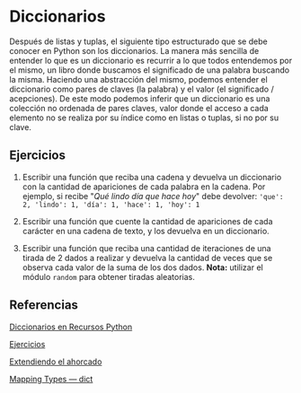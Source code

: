 # Diccionarios

Después de listas y tuplas, el siguiente tipo estructurado que se debe conocer en Python son los diccionarios. La manera más sencilla de entender lo que es un diccionario es recurrir a lo que todos entendemos por el mismo, un libro donde buscamos el significado de una palabra buscando la misma. Haciendo una abstracción del mismo, podemos entender el diccionario como pares de claves (la palabra) y el valor (el significado / acepciones). De este modo podemos inferir que un diccionario es una colección no ordenada de pares claves, valor donde el acceso a cada elemento no se realiza por su índice como en listas o tuplas, si no por su clave.

## Ejercicios

1. Escribir una función que reciba una cadena y devuelva un diccionario con la cantidad de apariciones de cada palabra en la cadena. Por ejemplo, si recibe "_Qué lindo día que hace hoy_" debe devolver: `'que': 2, 'lindo': 1, 'día': 1, 'hace': 1, 'hoy': 1`

2. Escribir una función que cuente la cantidad de apariciones de cada carácter en una cadena de texto, y los devuelva en un diccionario.

3. Escribir una función que reciba una cantidad de iteraciones de una tirada de 2 dados a realizar y devuelva la cantidad de veces que se observa cada valor de la suma de los dos dados. **Nota:** utilizar el módulo `random` para obtener tiradas aleatorias.


## Referencias

[Diccionarios en Recursos Python](https://recursospython.com/guias-y-manuales/diccionarios/)

[Ejercicios](http://librosweb.es/libro/algoritmos_python/capitulo_9/ejercicios_12.html)

[Extendiendo el ahorcado](https://inventwithpython.com/es/9.5.html)

[Mapping Types — dict](https://docs.python.org/3/library/stdtypes.html#mapping-types-dict)
